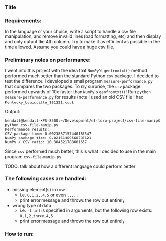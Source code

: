 ### Title

### Requirements:
In the language of your choice, write a script to handle a csv file manipulation, and
remove invalid lines (bad formatting, etc) and then display and only output the 4th
column. Try to make it as efficient as possible in the time allowed. Assume you could
have a huge csv file.

### Preliminary notes on performance:
  I went into this project with the idea that `NumPy`'s `genfromtxt()` method performed much better than the standard Python `csv` package. I decided to test the difference. I developed a small program `measure-performance.py` that compares the two packages. To my surprise, the `csv` package performed upwards of 10x faster than `NumPy`'s `genfromtxt()`! Run `python measure-performance.py` for results (note I used an old CSV file I had `Kentucky_Louisville_161221.csv`).

  Output:
```
kendall@kendall-XPS-8500:~/Development/el-toro-project/csv-file-manip$ python csv-file-manip.py
Performance results:
CSV package time: 0.0023887157440185547
NumPy package time: 0.02461409568786621
NumPy / CSV ratio: 10.304321788601657
```

  Since `csv` performed much better, this is what I decided to use in the main program `csv-file-manip.py`.

  TODO: talk about how a different language could perform better

### The following cases are handled:

  - missing element(s) in row
    - i.e. `0,1,2,,4,5` or even `,,,,,`
    - print error message and throws the row out entirely
  - wrong type of data
    - i.e. `-t int` is specified in arguments, but the following row exists: `0,1,2,three,4,5`
    - print error message and throws the row out entirely

### How to run:
